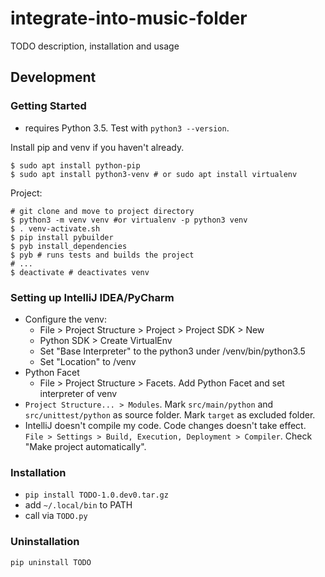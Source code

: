 # integrate-into-music-folder
TODO description, installation and usage

## Development

### Getting Started
- requires Python 3.5. Test with `python3 --version`.

Install pip and venv if you haven't already.
```
$ sudo apt install python-pip
$ sudo apt install python3-venv # or sudo apt install virtualenv
```

Project:
```
# git clone and move to project directory
$ python3 -m venv venv #or virtualenv -p python3 venv
$ . venv-activate.sh
$ pip install pybuilder
$ pyb install_dependencies
$ pyb # runs tests and builds the project
# ...
$ deactivate # deactivates venv
```

### Setting up IntelliJ IDEA/PyCharm
- Configure the venv:
  - File > Project Structure > Project > Project SDK > New
  - Python SDK > Create VirtualEnv
  - Set "Base Interpreter" to the python3 under <project>/venv/bin/python3.5
  - Set "Location" to <project>/venv
- Python Facet
  - File > Project Structure > Facets. Add Python Facet and set interpreter of venv
- `Project Structure... > Modules`. Mark `src/main/python` and `src/unittest/python` as source folder. Mark `target` as excluded folder.
- IntelliJ doesn't compile my code. Code changes doesn't take effect. `File > Settings > Build, Execution, Deployment > Compiler`. Check "Make project automatically".

### Installation
- `pip install TODO-1.0.dev0.tar.gz`
- add `~/.local/bin` to PATH
- call via `TODO.py`

### Uninstallation
`pip uninstall TODO`